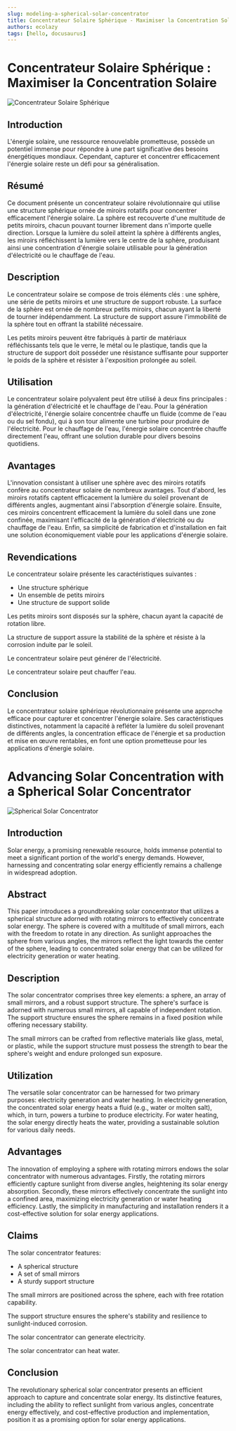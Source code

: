 ```yaml
---
slug: modeling-a-spherical-solar-concentrator
title: Concentrateur Solaire Sphérique - Maximiser la Concentration Solaire
authors: ecolazy
tags: [hello, docusaurus]
---
```


# Concentrateur Solaire Sphérique : Maximiser la Concentration Solaire

![Concentrateur Solaire Sphérique](/img/solar-concentrator-3.jpg)

## Introduction

L'énergie solaire, une ressource renouvelable prometteuse, possède un potentiel immense pour répondre à une part significative des besoins énergétiques mondiaux. Cependant, capturer et concentrer efficacement l'énergie solaire reste un défi pour sa généralisation.

## Résumé

Ce document présente un concentrateur solaire révolutionnaire qui utilise une structure sphérique ornée de miroirs rotatifs pour concentrer efficacement l'énergie solaire. La sphère est recouverte d'une multitude de petits miroirs, chacun pouvant tourner librement dans n'importe quelle direction. Lorsque la lumière du soleil atteint la sphère à différents angles, les miroirs réfléchissent la lumière vers le centre de la sphère, produisant ainsi une concentration d'énergie solaire utilisable pour la génération d'électricité ou le chauffage de l'eau.

## Description

Le concentrateur solaire se compose de trois éléments clés : une sphère, une série de petits miroirs et une structure de support robuste. La surface de la sphère est ornée de nombreux petits miroirs, chacun ayant la liberté de tourner indépendamment. La structure de support assure l'immobilité de la sphère tout en offrant la stabilité nécessaire.

Les petits miroirs peuvent être fabriqués à partir de matériaux réfléchissants tels que le verre, le métal ou le plastique, tandis que la structure de support doit posséder une résistance suffisante pour supporter le poids de la sphère et résister à l'exposition prolongée au soleil.

## Utilisation

Le concentrateur solaire polyvalent peut être utilisé à deux fins principales : la génération d'électricité et le chauffage de l'eau. Pour la génération d'électricité, l'énergie solaire concentrée chauffe un fluide (comme de l'eau ou du sel fondu), qui à son tour alimente une turbine pour produire de l'électricité. Pour le chauffage de l'eau, l'énergie solaire concentrée chauffe directement l'eau, offrant une solution durable pour divers besoins quotidiens.

## Avantages

L'innovation consistant à utiliser une sphère avec des miroirs rotatifs confère au concentrateur solaire de nombreux avantages. Tout d'abord, les miroirs rotatifs captent efficacement la lumière du soleil provenant de différents angles, augmentant ainsi l'absorption d'énergie solaire. Ensuite, ces miroirs concentrent efficacement la lumière du soleil dans une zone confinée, maximisant l'efficacité de la génération d'électricité ou du chauffage de l'eau. Enfin, sa simplicité de fabrication et d'installation en fait une solution économiquement viable pour les applications d'énergie solaire.

## Revendications

Le concentrateur solaire présente les caractéristiques suivantes :
- Une structure sphérique
- Un ensemble de petits miroirs
- Une structure de support solide

Les petits miroirs sont disposés sur la sphère, chacun ayant la capacité de rotation libre.

La structure de support assure la stabilité de la sphère et résiste à la corrosion induite par le soleil.

Le concentrateur solaire peut générer de l'électricité.

Le concentrateur solaire peut chauffer l'eau.

## Conclusion

Le concentrateur solaire sphérique révolutionnaire présente une approche efficace pour capturer et concentrer l'énergie solaire. Ses caractéristiques distinctives, notamment la capacité à refléter la lumière du soleil provenant de différents angles, la concentration efficace de l'énergie et sa production et mise en œuvre rentables, en font une option prometteuse pour les applications d'énergie solaire.


# Advancing Solar Concentration with a Spherical Solar Concentrator

![Spherical Solar Concentrator](/img/solar-concentrator-3.jpg)

## Introduction

Solar energy, a promising renewable resource, holds immense potential to meet a significant portion of the world's energy demands. However, harnessing and concentrating solar energy efficiently remains a challenge in widespread adoption.

## Abstract

This paper introduces a groundbreaking solar concentrator that utilizes a spherical structure adorned with rotating mirrors to effectively concentrate solar energy. The sphere is covered with a multitude of small mirrors, each with the freedom to rotate in any direction. As sunlight approaches the sphere from various angles, the mirrors reflect the light towards the center of the sphere, leading to concentrated solar energy that can be utilized for electricity generation or water heating.

## Description

The solar concentrator comprises three key elements: a sphere, an array of small mirrors, and a robust support structure. The sphere's surface is adorned with numerous small mirrors, all capable of independent rotation. The support structure ensures the sphere remains in a fixed position while offering necessary stability.

The small mirrors can be crafted from reflective materials like glass, metal, or plastic, while the support structure must possess the strength to bear the sphere's weight and endure prolonged sun exposure.

## Utilization

The versatile solar concentrator can be harnessed for two primary purposes: electricity generation and water heating. In electricity generation, the concentrated solar energy heats a fluid (e.g., water or molten salt), which, in turn, powers a turbine to produce electricity. For water heating, the solar energy directly heats the water, providing a sustainable solution for various daily needs.

## Advantages

The innovation of employing a sphere with rotating mirrors endows the solar concentrator with numerous advantages. Firstly, the rotating mirrors efficiently capture sunlight from diverse angles, heightening its solar energy absorption. Secondly, these mirrors effectively concentrate the sunlight into a confined area, maximizing electricity generation or water heating efficiency. Lastly, the simplicity in manufacturing and installation renders it a cost-effective solution for solar energy applications.

## Claims

The solar concentrator features:
- A spherical structure
- A set of small mirrors
- A sturdy support structure

The small mirrors are positioned across the sphere, each with free rotation capability.

The support structure ensures the sphere's stability and resilience to sunlight-induced corrosion.

The solar concentrator can generate electricity.

The solar concentrator can heat water.

## Conclusion

The revolutionary spherical solar concentrator presents an efficient approach to capture and concentrate solar energy. Its distinctive features, including the ability to reflect sunlight from various angles, concentrate energy effectively, and cost-effective production and implementation, position it as a promising option for solar energy applications.
